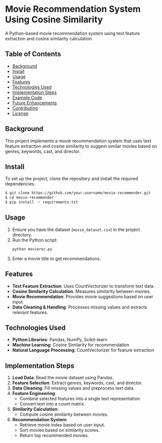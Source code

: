 # Movie Recommendation System Using Cosine Similarity


A Python-based movie recommendation system using text feature extraction and cosine similarity calculation.

## Table of Contents
- [Background](#background)
- [Install](#install)
- [Usage](#usage)
- [Features](#features)
- [Technologies Used](#technologies-used)
- [Implementation Steps](#implementation-steps)
- [Example Code](#example-code)
- [Future Enhancements](#future-enhancements)
- [Contributing](#contributing)
- [License](#license)

## Background
This project implements a movie recommendation system that uses text feature extraction and cosine similarity to suggest similar movies based on genres, keywords, cast, and director.

## Install
To set up the project, clone the repository and install the required dependencies.

```sh
$ git clone https://github.com/your-username/movie-recommender.git
$ cd movie-recommender
$ pip install -r requirements.txt
```

## Usage
1. Ensure you have the dataset (`movie_dataset.csv`) in the project directory.
2. Run the Python script:
   ```sh
   python movierec.py
   ```
3. Enter a movie title to get recommendations.

## Features
- **Text Feature Extraction**: Uses CountVectorizer to transform text data.
- **Cosine Similarity Calculation**: Measures similarity between movies.
- **Movie Recommendation**: Provides movie suggestions based on user input.
- **Data Cleaning & Handling**: Processes missing values and extracts relevant features.

## Technologies Used
- **Python Libraries**: Pandas, NumPy, Scikit-learn
- **Machine Learning**: Cosine Similarity for recommendation
- **Natural Language Processing**: CountVectorizer for feature extraction

## Implementation Steps
1. **Load Data**: Read the movie dataset using Pandas.
2. **Feature Selection**: Extract genres, keywords, cast, and director.
3. **Data Cleaning**: Fill missing values and preprocess text data.
4. **Feature Engineering**:
   - Combine selected features into a single text representation.
   - Convert text into a count matrix.
5. **Similarity Calculation**:
   - Compute cosine similarity between movies.
6. **Recommendation System**:
   - Retrieve movie index based on user input.
   - Sort movies based on similarity scores.
   - Return top recommended movies.

